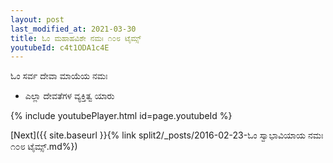 ```yaml
---
layout: post
last_modified_at: 2021-03-30
title: ಓಂ ಮಹಾಹವಿಶೇ ನಮಃ ೧೦೮ ಟೈಮ್ಸ್
youtubeId: c4t1ODA1c4E
---
```

 
 
 ಓಂ ಸರ್ವ ದೇವಾ ಮಾಯೆಯ ನಮಃ  
 
 -  ಎಲ್ಲಾ ದೇವತೆಗಳ ವ್ಯಕ್ತಿತ್ವ ಯಾರು 
 
  
 
  
 
 
 
 
 
 


{% include youtubePlayer.html id=page.youtubeId %}
 
[Next]({{ site.baseurl }}{% link  split2/_posts/2016-02-23-ಓಂ ಸ್ವಾಭಾವಿಯಾಯ ನಮಃ ೧೦೮ ಟೈಮ್ಸ್.md%})
 
